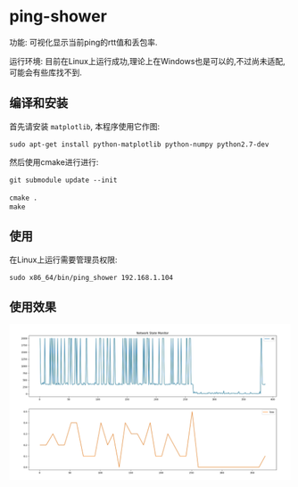 # ping-shower
功能: 可视化显示当前ping的rtt值和丢包率.

运行环境: 目前在Linux上运行成功,理论上在Windows也是可以的,不过尚未适配,可能会有些库找不到.

## 编译和安装
首先请安装 `matplotlib`, 本程序使用它作图:
```
sudo apt-get install python-matplotlib python-numpy python2.7-dev
```

然后使用cmake进行进行:
```
git submodule update --init

cmake .
make
```

## 使用
在Linux上运行需要管理员权限:
```
sudo x86_64/bin/ping_shower 192.168.1.104
```

## 使用效果
![image](https://github.com/243286065/pictures_markdown/blob/master/tools/f75d192460770b41d7ee9aea3ac34804.png?raw=true)